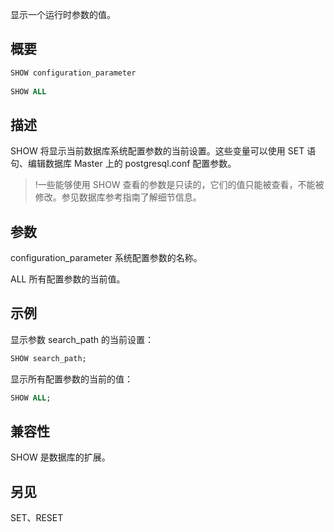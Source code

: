 显示一个运行时参数的值。

## 概要

```sql
SHOW configuration_parameter
 
SHOW ALL
```

## 描述
SHOW 将显示当前数据库系统配置参数的当前设置。这些变量可以使用 SET 语句、编辑数据库 Master 上的 postgresql.conf 配置参数。
>!一些能够使用 SHOW 查看的参数是只读的，它们的值只能被查看，不能被修改。参见数据库参考指南了解细节信息。

## 参数
configuration_parameter
系统配置参数的名称。

ALL
所有配置参数的当前值。

## 示例
显示参数 search_path 的当前设置：

```sql
SHOW search_path;
```

显示所有配置参数的当前的值：

```sql
SHOW ALL;
```

## 兼容性
SHOW 是数据库的扩展。

## 另见
SET、RESET

